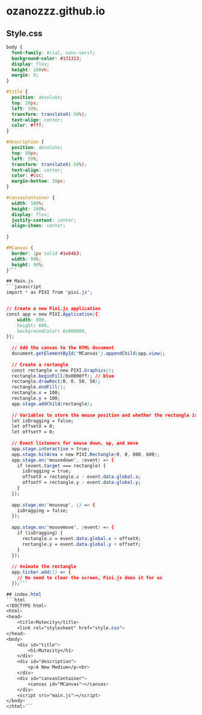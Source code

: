 # ozanozzz.github.io
## Style.css
```css
body {
  font-family: Arial, sans-serif;
  background-color: #131313;
  display: flex;
  height: 100vh;
  margin: 0;
}

#title {
  position: absolute;
  top: 20px;
  left: 50%;
  transform: translateX(-50%);
  text-align: center;
  color: #fff;
}

#description {
  position: absolute;
  top: 80px;
  left: 50%;
  transform: translateX(-50%);
  text-align: center;
  color: #ccc;
  margin-bottom: 20px;
}

#canvasContainer {
  width: 100%;
  height: 100%;
  display: flex; 
  justify-content: center; 
  align-items: center; 
  
}

#MCanvas {
  border: 1px solid #1e84b3;
  width: 99%;
  height: 98%;
}```

## Main.js
```javascript
import * as PIXI from 'pixi.js';


// Create a new Pixi.js application
const app = new PIXI.Application({
    width: 800,
    height: 600,
    backgroundColor: 0x000000,
});
  
  // Add the canvas to the HTML document
  document.getElementById('MCanvas').appendChild(app.view);
  
  // Create a rectangle
  const rectangle = new PIXI.Graphics();
  rectangle.beginFill(0x0000ff); // blue
  rectangle.drawRect(0, 0, 50, 50);
  rectangle.endFill();
  rectangle.x = 100;
  rectangle.y = 100;
  app.stage.addChild(rectangle);
  
  // Variables to store the mouse position and whether the rectangle is being dragged
  let isDragging = false;
  let offsetX = 0;
  let offsetY = 0;
  
  // Event listeners for mouse down, up, and move
  app.stage.interactive = true;
  app.stage.hitArea = new PIXI.Rectangle(0, 0, 800, 600);
  app.stage.on('mousedown', (event) => {
    if (event.target === rectangle) {
      isDragging = true;
      offsetX = rectangle.x - event.data.global.x;
      offsetY = rectangle.y - event.data.global.y;
    }
  });
  
  app.stage.on('mouseup', () => {
    isDragging = false;
  });
  
  app.stage.on('mousemove', (event) => {
    if (isDragging) {
      rectangle.x = event.data.global.x + offsetX;
      rectangle.y = event.data.global.y + offsetY;
    }
  });
  
  // Animate the rectangle
  app.ticker.add(() => {
    // No need to clear the screen, Pixi.js does it for us
  });```

## index.html
```html
<!DOCTYPE html>
<html>
<head>
    <title>Mutecity</title>
    <link rel="stylesheet" href="style.css">
</head>
<body>
    <div id="title">
        <h1>Mutecity</h1>
    </div>
    <div id="description">
        <p>A New Medium</p><br>
    </div>
    <div id="canvasContainer">
        <canvas id="MCanvas"></canvas>
    </div>
    <script src="main.js"></script>
</body>
</html>```

